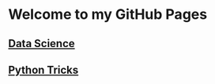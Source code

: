 # Welcome to my GitHub Pages

## [Data Science](https://rcourivaud.github.io/datascience)


## [Python Tricks](https://rcourivaud.github.io/pythontricks)

